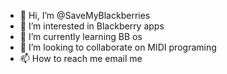 - 👋 Hi, I’m @SaveMyBlackberries
- 👀 I’m interested in Blackberry apps
- 🌱 I’m currently learning BB os
- 💞️ I’m looking to collaborate on MIDI programing
- 📫 How to reach me email me

<!---
SaveMyBlackberries/SaveMyBlackberries is a ✨ special ✨ repository because its `README.md` (this file) appears on your GitHub profile.
You can click the Preview link to take a look at your changes.
--->
